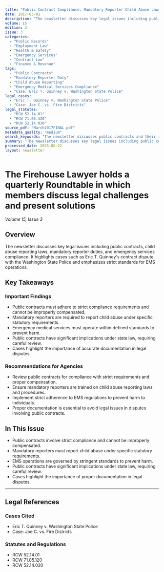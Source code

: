```yaml
---
title: "Public Contract Compliance, Mandatory Reporter Child Abuse Laws, and EMS Operation Standards"
date: 2017-03-01
description: "The newsletter discusses key legal issues including public contracts, child abuse reporting laws, mandatory reporter duties, and emergency services compliance. It highlights cases such as Eric T. Quinney's contract dispute with the Washington State Police and emphasizes strict standards for EMS operations."
volume: 15
edition: 3
issue: 3
categories:
  - "Public Records"
  - "Employment Law"
  - "Health & Safety"
  - "Emergency Services"
  - "Contract Law"
  - "Finance & Revenue"
tags:
  - "Public Contracts"
  - "Mandatory Reporter Duty"
  - "Child Abuse Reporting"
  - "Emergency Medical Services Compliance"
  - "Case: Eric T. Quinney v. Washington State Police"
legal_cases:
  - "Eric T. Quinney v. Washington State Police"
  - "Case: Joe C. vs. Fire Districts"
legal_statutes:
  - "RCW 52.14.01"
  - "RCW 71.05.120"
  - "RCW 52.14.030"
source_pdf: "March2017FINAL.pdf"
metadata_quality: "medium"
search_keywords: "The newsletter discusses public contracts and their implications, mandatory reporter duties for emergency services, child abuse reporting laws, and strict standards for EMS compliance. It also highlig..."
summary: "The newsletter discusses key legal issues including public contracts, child abuse reporting laws, mandatory reporter duties, and emergency services compliance. It highlights cases such as Eric T. Quinney's contract dispute with the Washington State Police and emphasizes strict standards for EMS operations."
processed_date: 2025-08-22
layout: newsletter
---
```


# The Firehouse Lawyer holds a quarterly Roundtable in which members discuss legal challenges and present solutions

*Volume 15, Issue 3*

## Overview

The newsletter discusses key legal issues including public contracts, child abuse reporting laws, mandatory reporter duties, and emergency services compliance. It highlights cases such as Eric T. Quinney's contract dispute with the Washington State Police and emphasizes strict standards for EMS operations.

## Key Takeaways

### Important Findings

- Public contracts must adhere to strict compliance requirements and cannot be improperly compensated.
- Mandatory reporters are required to report child abuse under specific statutory requirements.
- Emergency medical services must operate within defined standards to prevent harm.
- Public contracts have significant implications under state law, requiring careful review.
- Cases highlight the importance of accurate documentation in legal disputes.

### Recommendations for Agencies

- Review public contracts for compliance with strict requirements and proper compensation.
- Ensure mandatory reporters are trained on child abuse reporting laws and procedures.
- Implement strict adherence to EMS regulations to prevent harm to individuals.
- Proper documentation is essential to avoid legal issues in disputes involving public contracts.

## In This Issue

- Public contracts involve strict compliance and cannot be improperly compensated.
- Mandatory reporters must report child abuse under specific statutory requirements.
- EMS operations are governed by stringent standards to prevent harm.
- Public contracts have significant implications under state law, requiring careful review.
- Cases highlight the importance of proper documentation in legal disputes.

---

## Legal References

### Cases Cited

- Eric T. Quinney v. Washington State Police
- Case: Joe C. vs. Fire Districts

### Statutes and Regulations

- RCW 52.14.01
- RCW 71.05.120
- RCW 52.14.030

